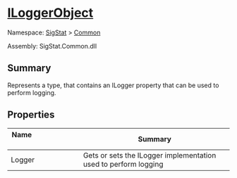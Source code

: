 # [ILoggerObject](./ILoggerObject.md)

Namespace: [SigStat]() > [Common](./README.md)

Assembly: SigStat.Common.dll

## Summary
Represents a type, that contains an ILogger property that can be used to perform logging.

## Properties

| Name&nbsp; &nbsp; &nbsp; &nbsp; &nbsp; &nbsp; &nbsp; &nbsp; &nbsp; &nbsp; &nbsp; &nbsp; &nbsp; &nbsp; &nbsp; &nbsp; &nbsp; &nbsp; &nbsp; &nbsp; &nbsp; | Summary | 
| --- | --- | 
| Logger | Gets or sets the ILogger implementation used to perform logging | 


